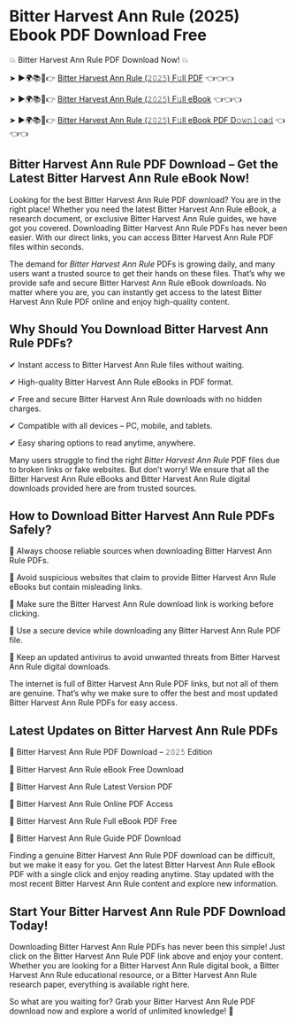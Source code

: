 # Bitter Harvest Ann Rule (2025) Ebook PDF Download Free

💥 Bitter Harvest Ann Rule PDF Download Now! 💥

➤ ►🌍📚📱👉 [Bitter Harvest Ann Rule (𝟸𝟶𝟸𝟻) F𝚞ll PDF](https://getpdf.xyz/bitter-harvest-ann-rule) 👈👈👈


➤ ►🌍📚📱👉 [Bitter Harvest Ann Rule (𝟸𝟶𝟸𝟻) F𝚞ll eBook](https://getpdf.xyz/bitter-harvest-ann-rule) 👈👈👈


➤ ►🌍📚📱👉 [Bitter Harvest Ann Rule (𝟸𝟶𝟸𝟻) F𝚞ll eBook PDF D𝚘𝚠𝚗𝚕𝚘a𝚍](https://getpdf.xyz/bitter-harvest-ann-rule) 👈👈👈


## Bitter Harvest Ann Rule PDF Download – Get the Latest Bitter Harvest Ann Rule eBook Now!

Looking for the best Bitter Harvest Ann Rule PDF download? You are in the right place! Whether you need the latest Bitter Harvest Ann Rule eBook, a research document, or exclusive Bitter Harvest Ann Rule guides, we have got you covered. Downloading Bitter Harvest Ann Rule PDFs has never been easier. With our direct links, you can access Bitter Harvest Ann Rule PDF files within seconds.

The demand for *Bitter Harvest Ann Rule* PDFs is growing daily, and many users want a trusted source to get their hands on these files. That’s why we provide safe and secure Bitter Harvest Ann Rule eBook downloads. No matter where you are, you can instantly get access to the latest Bitter Harvest Ann Rule PDF online and enjoy high-quality content.

## Why Should You Download Bitter Harvest Ann Rule PDFs?

✔ Instant access to Bitter Harvest Ann Rule files without waiting.

✔ High-quality Bitter Harvest Ann Rule eBooks in PDF format.

✔ Free and secure Bitter Harvest Ann Rule downloads with no hidden charges.

✔ Compatible with all devices – PC, mobile, and tablets.

✔ Easy sharing options to read anytime, anywhere.

Many users struggle to find the right *Bitter Harvest Ann Rule* PDF files due to broken links or fake websites. But don’t worry! We ensure that all the Bitter Harvest Ann Rule eBooks and Bitter Harvest Ann Rule digital downloads provided here are from trusted sources.

## How to Download Bitter Harvest Ann Rule PDFs Safely?

📌 Always choose reliable sources when downloading Bitter Harvest Ann Rule PDFs.

📌 Avoid suspicious websites that claim to provide Bitter Harvest Ann Rule eBooks but contain misleading links.

📌 Make sure the Bitter Harvest Ann Rule download link is working before clicking.

📌 Use a secure device while downloading any Bitter Harvest Ann Rule PDF file.

📌 Keep an updated antivirus to avoid unwanted threats from Bitter Harvest Ann Rule digital downloads.

The internet is full of Bitter Harvest Ann Rule PDF links, but not all of them are genuine. That’s why we make sure to offer the best and most updated Bitter Harvest Ann Rule PDFs for easy access.

## Latest Updates on Bitter Harvest Ann Rule PDFs

🔹 Bitter Harvest Ann Rule PDF Download – 𝟸𝟶𝟸𝟻 Edition

🔹 Bitter Harvest Ann Rule eBook Free Download

🔹 Bitter Harvest Ann Rule Latest Version PDF

🔹 Bitter Harvest Ann Rule Online PDF Access

🔹 Bitter Harvest Ann Rule Full eBook PDF Free

🔹 Bitter Harvest Ann Rule Guide PDF Download

Finding a genuine Bitter Harvest Ann Rule PDF download can be difficult, but we make it easy for you. Get the latest Bitter Harvest Ann Rule eBook PDF with a single click and enjoy reading anytime. Stay updated with the most recent Bitter Harvest Ann Rule content and explore new information.

## Start Your Bitter Harvest Ann Rule PDF Download Today!

Downloading Bitter Harvest Ann Rule PDFs has never been this simple! Just click on the Bitter Harvest Ann Rule PDF link above and enjoy your content. Whether you are looking for a Bitter Harvest Ann Rule digital book, a Bitter Harvest Ann Rule educational resource, or a Bitter Harvest Ann Rule research paper, everything is available right here.

So what are you waiting for? Grab your Bitter Harvest Ann Rule PDF download now and explore a world of unlimited knowledge! 🚀